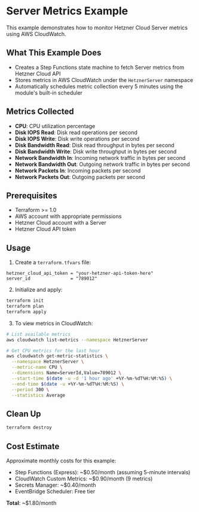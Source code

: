 # Server Metrics Example

This example demonstrates how to monitor Hetzner Cloud Server metrics using AWS CloudWatch.

## What This Example Does

- Creates a Step Functions state machine to fetch Server metrics from Hetzner Cloud API
- Stores metrics in AWS CloudWatch under the `HetznerServer` namespace
- Automatically schedules metric collection every 5 minutes using the module's built-in scheduler

## Metrics Collected

- **CPU**: CPU utilization percentage
- **Disk IOPS Read**: Disk read operations per second
- **Disk IOPS Write**: Disk write operations per second
- **Disk Bandwidth Read**: Disk read throughput in bytes per second
- **Disk Bandwidth Write**: Disk write throughput in bytes per second
- **Network Bandwidth In**: Incoming network traffic in bytes per second
- **Network Bandwidth Out**: Outgoing network traffic in bytes per second
- **Network Packets In**: Incoming packets per second
- **Network Packets Out**: Outgoing packets per second

## Prerequisites

- Terraform >= 1.0
- AWS account with appropriate permissions
- Hetzner Cloud account with a Server
- Hetzner Cloud API token

## Usage

1. Create a `terraform.tfvars` file:

```hcl
hetzner_cloud_api_token = "your-hetzner-api-token-here"
server_id               = "789012"
```

2. Initialize and apply:

```bash
terraform init
terraform plan
terraform apply
```

3. To view metrics in CloudWatch:

```bash
# List available metrics
aws cloudwatch list-metrics --namespace HetznerServer

# Get CPU metrics for the last hour
aws cloudwatch get-metric-statistics \
  --namespace HetznerServer \
  --metric-name CPU \
  --dimensions Name=ServerId,Value=789012 \
  --start-time $(date -u -d '1 hour ago' +%Y-%m-%dT%H:%M:%S) \
  --end-time $(date -u +%Y-%m-%dT%H:%M:%S) \
  --period 300 \
  --statistics Average
```

## Clean Up

```bash
terraform destroy
```

## Cost Estimate

Approximate monthly costs for this example:

- Step Functions (Express): ~$0.50/month (assuming 5-minute intervals)
- CloudWatch Custom Metrics: ~$0.90/month (9 metrics)
- Secrets Manager: ~$0.40/month
- EventBridge Scheduler: Free tier

**Total**: ~$1.80/month
